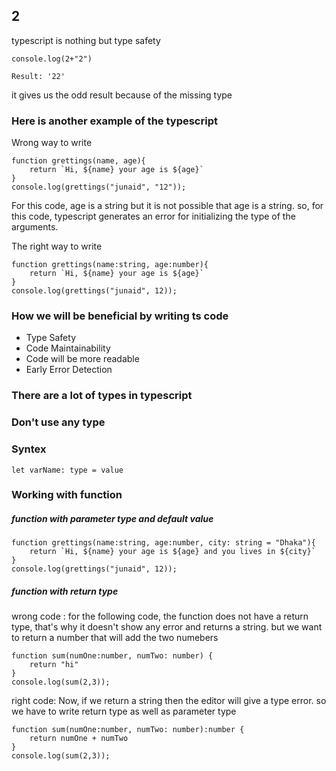 ## 2

typescript is nothing but type safety
```
console.log(2+"2")

Result: '22'
```
it gives us the odd result because of the missing type

### Here is another example of the typescript

Wrong way to write
```
function grettings(name, age){
    return `Hi, ${name} your age is ${age}`
}
console.log(grettings("junaid", "12"));

```
For this code, age is a string but it is not possible that age is a string. so, for this code, typescript generates an error for initializing the type of the arguments.


The right way to write
```
function grettings(name:string, age:number){
    return `Hi, ${name} your age is ${age}`
}
console.log(grettings("junaid", 12));
```




### How we will be beneficial by writing ts code
- Type Safety
- Code Maintainability
- Code will be more readable
- Early Error Detection



### There are a lot of types in typescript

### Don't use any type

### Syntex
```
let varName: type = value
```



### Working with function

##### function with parameter type and default value
```
function grettings(name:string, age:number, city: string = "Dhaka"){
    return `Hi, ${name} your age is ${age} and you lives in ${city}`
}
console.log(grettings("junaid", 12));

```

##### function with return type

wrong code : for the following code, the function does not have a return type, that's why it doesn't show any error and returns a string. but we want to return a number that will add the two numebers 
```
function sum(numOne:number, numTwo: number) {
    return "hi"
}
console.log(sum(2,3));
```

right code: Now, if we return a string then the editor will give a type error. so we have to write return type as well as parameter type
```
function sum(numOne:number, numTwo: number):number {
    return numOne + numTwo
}
console.log(sum(2,3));
```















